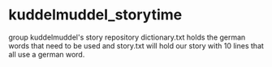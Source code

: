 # kuddelmuddel_storytime
group kuddelmuddel's story repository 
dictionary.txt holds the german words that need to be used and 
story.txt will hold our story with 10 lines that all use a german word. 
